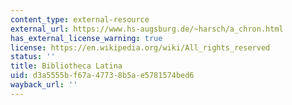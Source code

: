 ```yaml
---
content_type: external-resource
external_url: https://www.hs-augsburg.de/~harsch/a_chron.html
has_external_license_warning: true
license: https://en.wikipedia.org/wiki/All_rights_reserved
status: ''
title: Bibliotheca Latina
uid: d3a5555b-f67a-4773-8b5a-e5781574bed6
wayback_url: ''
---
```

